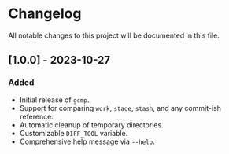 # Changelog

All notable changes to this project will be documented in this file.

## [1.0.0] - 2023-10-27

### Added
- Initial release of `gcmp`.
- Support for comparing `work`, `stage`, `stash`, and any commit-ish reference.
- Automatic cleanup of temporary directories.
- Customizable `DIFF_TOOL` variable.
- Comprehensive help message via `--help`.